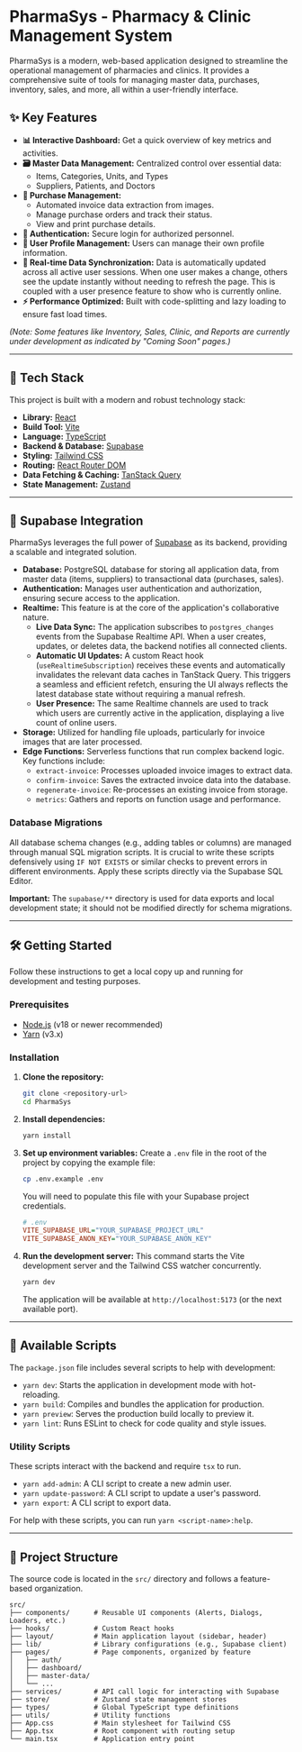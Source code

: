 # PharmaSys - Pharmacy & Clinic Management System

PharmaSys is a modern, web-based application designed to streamline the operational management of pharmacies and clinics. It provides a comprehensive suite of tools for managing master data, purchases, inventory, sales, and more, all within a user-friendly interface.

## ✨ Key Features

-   **📊 Interactive Dashboard:** Get a quick overview of key metrics and activities.
-   **🗃️ Master Data Management:** Centralized control over essential data:
    -   Items, Categories, Units, and Types
    -   Suppliers, Patients, and Doctors
-   **🛒 Purchase Management:**
    -   Automated invoice data extraction from images.
    -   Manage purchase orders and track their status.
    -   View and print purchase details.
-   **🔐 Authentication:** Secure login for authorized personnel.
-   **👤 User Profile Management:** Users can manage their own profile information.
-   **🔄 Real-time Data Synchronization:** Data is automatically updated across all active user sessions. When one user makes a change, others see the update instantly without needing to refresh the page. This is coupled with a user presence feature to show who is currently online.
-   **⚡ Performance Optimized:** Built with code-splitting and lazy loading to ensure fast load times.

*(Note: Some features like Inventory, Sales, Clinic, and Reports are currently under development as indicated by "Coming Soon" pages.)*

---

## 🚀 Tech Stack

This project is built with a modern and robust technology stack:

-   **Library:** [React](https://react.dev/)
-   **Build Tool:** [Vite](https://vitejs.dev/)
-   **Language:** [TypeScript](https://www.typescriptlang.org/)
-   **Backend & Database:** [Supabase](https://supabase.com/)
-   **Styling:** [Tailwind CSS](https://tailwindcss.com/)
-   **Routing:** [React Router DOM](https://reactrouter.com/)
-   **Data Fetching & Caching:** [TanStack Query](https://tanstack.com/query/latest)
-   **State Management:** [Zustand](https://zustand-demo.pmnd.rs/)

---

## 🔗 Supabase Integration

PharmaSys leverages the full power of [Supabase](https://supabase.com/) as its backend, providing a scalable and integrated solution.

-   **Database:** PostgreSQL database for storing all application data, from master data (items, suppliers) to transactional data (purchases, sales).
-   **Authentication:** Manages user authentication and authorization, ensuring secure access to the application.
-   **Realtime:** This feature is at the core of the application's collaborative nature.
    -   **Live Data Sync:** The application subscribes to `postgres_changes` events from the Supabase Realtime API. When a user creates, updates, or deletes data, the backend notifies all connected clients.
    -   **Automatic UI Updates:** A custom React hook (`useRealtimeSubscription`) receives these events and automatically invalidates the relevant data caches in TanStack Query. This triggers a seamless and efficient refetch, ensuring the UI always reflects the latest database state without requiring a manual refresh.
    -   **User Presence:** The same Realtime channels are used to track which users are currently active in the application, displaying a live count of online users.
-   **Storage:** Utilized for handling file uploads, particularly for invoice images that are later processed.
-   **Edge Functions:** Serverless functions that run complex backend logic. Key functions include:
    -   `extract-invoice`: Processes uploaded invoice images to extract data.
    -   `confirm-invoice`: Saves the extracted invoice data into the database.
    -   `regenerate-invoice`: Re-processes an existing invoice from storage.
    -   `metrics`: Gathers and reports on function usage and performance.

### Database Migrations

All database schema changes (e.g., adding tables or columns) are managed through manual SQL migration scripts. It is crucial to write these scripts defensively using `IF NOT EXISTS` or similar checks to prevent errors in different environments. Apply these scripts directly via the Supabase SQL Editor.

**Important:** The `supabase/**` directory is used for data exports and local development state; it should not be modified directly for schema migrations.

---

## 🛠️ Getting Started

Follow these instructions to get a local copy up and running for development and testing purposes.

### Prerequisites

-   [Node.js](https://nodejs.org/) (v18 or newer recommended)
-   [Yarn](https://yarnpkg.com/) (v3.x)

### Installation

1.  **Clone the repository:**
    ```sh
    git clone <repository-url>
    cd PharmaSys
    ```

2.  **Install dependencies:**
    ```sh
    yarn install
    ```

3.  **Set up environment variables:**
    Create a `.env` file in the root of the project by copying the example file:
    ```sh
    cp .env.example .env
    ```
    You will need to populate this file with your Supabase project credentials.
    ```ini
    # .env
    VITE_SUPABASE_URL="YOUR_SUPABASE_PROJECT_URL"
    VITE_SUPABASE_ANON_KEY="YOUR_SUPABASE_ANON_KEY"
    ```

4.  **Run the development server:**
    This command starts the Vite development server and the Tailwind CSS watcher concurrently.
    ```sh
    yarn dev
    ```
    The application will be available at `http://localhost:5173` (or the next available port).

---

## 📜 Available Scripts

The `package.json` file includes several scripts to help with development:

-   `yarn dev`: Starts the application in development mode with hot-reloading.
-   `yarn build`: Compiles and bundles the application for production.
-   `yarn preview`: Serves the production build locally to preview it.
-   `yarn lint`: Runs ESLint to check for code quality and style issues.

### Utility Scripts

These scripts interact with the backend and require `tsx` to run.

-   `yarn add-admin`: A CLI script to create a new admin user.
-   `yarn update-password`: A CLI script to update a user's password.
-   `yarn export`: A CLI script to export data.

For help with these scripts, you can run `yarn <script-name>:help`.

---

## 📂 Project Structure

The source code is located in the `src/` directory and follows a feature-based organization.

```
src/
├── components/      # Reusable UI components (Alerts, Dialogs, Loaders, etc.)
├── hooks/           # Custom React hooks
├── layout/          # Main application layout (sidebar, header)
├── lib/             # Library configurations (e.g., Supabase client)
├── pages/           # Page components, organized by feature
│   ├── auth/
│   ├── dashboard/
│   ├── master-data/
│   └── ...
├── services/        # API call logic for interacting with Supabase
├── store/           # Zustand state management stores
├── types/           # Global TypeScript type definitions
├── utils/           # Utility functions
├── App.css          # Main stylesheet for Tailwind CSS
├── App.tsx          # Root component with routing setup
└── main.tsx         # Application entry point
```
